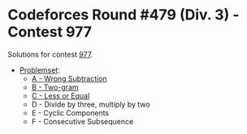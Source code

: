 # Codeforces Round #479 (Div. 3) - Contest 977

Solutions for contest [977](https://codeforces.com/contest/977/).

* [Problemset](https://codeforces.com/contest/977/problems):
  * [A - Wrong Subtraction](a/)
  * [B - Two-gram](b/)
  * [C - Less or Equal](c/)
  * D - Divide by three, multiply by two
  * E - Cyclic Components
  * F - Consecutive Subsequence
